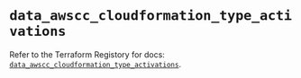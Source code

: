 # `data_awscc_cloudformation_type_activations`

Refer to the Terraform Registory for docs: [`data_awscc_cloudformation_type_activations`](https://registry.terraform.io/providers/hashicorp/awscc/0.70.0/docs/data-sources/cloudformation_type_activations).
